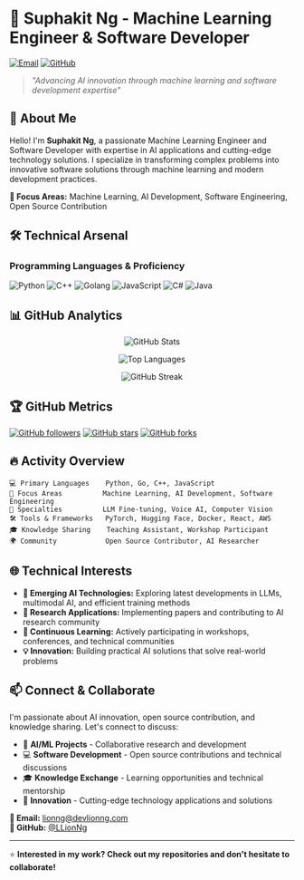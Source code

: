 # 🤖 Suphakit Ng - Machine Learning Engineer & Software Developer

[![Email](https://img.shields.io/badge/Email-lionng@devlionng.com-red)](mailto:lionng@devlionng.com)
[![GitHub](https://img.shields.io/badge/GitHub-LLionNg-blue)](https://github.com/LLionNg)

> *"Advancing AI innovation through machine learning and software development expertise"*

## 🚀 About Me

Hello! I'm **Suphakit Ng**, a passionate Machine Learning Engineer and Software Developer with expertise in AI applications and cutting-edge technology solutions. I specialize in transforming complex problems into innovative software solutions through machine learning and modern development practices.

**🎯 Focus Areas:** Machine Learning, AI Development, Software Engineering, Open Source Contribution

## 🛠️ Technical Arsenal

### Programming Languages & Proficiency
![Python](https://img.shields.io/badge/Python-Expert-3776AB?style=for-the-badge&logo=python&logoColor=white)
![C++](https://img.shields.io/badge/C++-Advanced-00599C?style=for-the-badge&logo=c%2B%2B&logoColor=white)
![Golang](https://img.shields.io/badge/Go-Advanced-00ADD8?style=for-the-badge&logo=go&logoColor=white)
![JavaScript](https://img.shields.io/badge/JavaScript-Proficient-F7DF1E?style=for-the-badge&logo=javascript&logoColor=black)
![C#](https://img.shields.io/badge/C%23-Proficient-239120?style=for-the-badge&logo=c-sharp&logoColor=white)
![Java](https://img.shields.io/badge/Java-Proficient-ED8B00?style=for-the-badge&logo=java&logoColor=white)

## 📊 GitHub Analytics

<div align="center">

![GitHub Stats](https://github-readme-stats.vercel.app/api?username=LLionNg&show_icons=true&theme=radical&hide_border=true&count_private=true)

![Top Languages](https://github-readme-stats.vercel.app/api/top-langs/?username=LLionNg&layout=compact&theme=radical&hide_border=true&langs_count=8)

![GitHub Streak](https://github-readme-streak-stats.herokuapp.com/?user=LLionNg&theme=radical&hide_border=true)

</div>

## 🏆 GitHub Metrics

[![GitHub followers](https://img.shields.io/github/followers/LLionNg?label=Followers&style=for-the-badge&color=blue)](https://github.com/LLionNg)
[![GitHub stars](https://img.shields.io/github/stars/LLionNg?label=Total%20Stars&style=for-the-badge&color=yellow)](https://github.com/LLionNg)
[![GitHub forks](https://img.shields.io/github/forks/LLionNg/LLionNg?label=Profile%20Visits&style=for-the-badge&color=green)](https://github.com/LLionNg)

## 🔥 Activity Overview

```text
💻 Primary Languages    Python, Go, C++, JavaScript
🎯 Focus Areas          Machine Learning, AI Development, Software Engineering
🌟 Specialties          LLM Fine-tuning, Voice AI, Computer Vision
🛠️ Tools & Frameworks   PyTorch, Hugging Face, Docker, React, AWS
🎓 Knowledge Sharing    Teaching Assistant, Workshop Participant
🌍 Community            Open Source Contributor, AI Researcher
```

## 🌐 Technical Interests

- **🚀 Emerging AI Technologies:** Exploring latest developments in LLMs, multimodal AI, and efficient training methods
- **🔬 Research Applications:** Implementing papers and contributing to AI research community
- **🌱 Continuous Learning:** Actively participating in workshops, conferences, and technical communities
- **💡 Innovation:** Building practical AI solutions that solve real-world problems

## 📫 Connect & Collaborate

I'm passionate about AI innovation, open source contribution, and knowledge sharing. Let's connect to discuss:

- 🤖 **AI/ML Projects** - Collaborative research and development
- 💻 **Software Development** - Open source contributions and technical discussions
- 🎓 **Knowledge Exchange** - Learning opportunities and technical mentorship
- 🚀 **Innovation** - Cutting-edge technology applications and solutions

**📧 Email:** [lionng@devlionng.com](mailto:lionng@devlionng.com)  
**💼 GitHub:** [@LLionNg](https://github.com/LLionNg)

---

⭐ **Interested in my work? Check out my repositories and don't hesitate to collaborate!**
